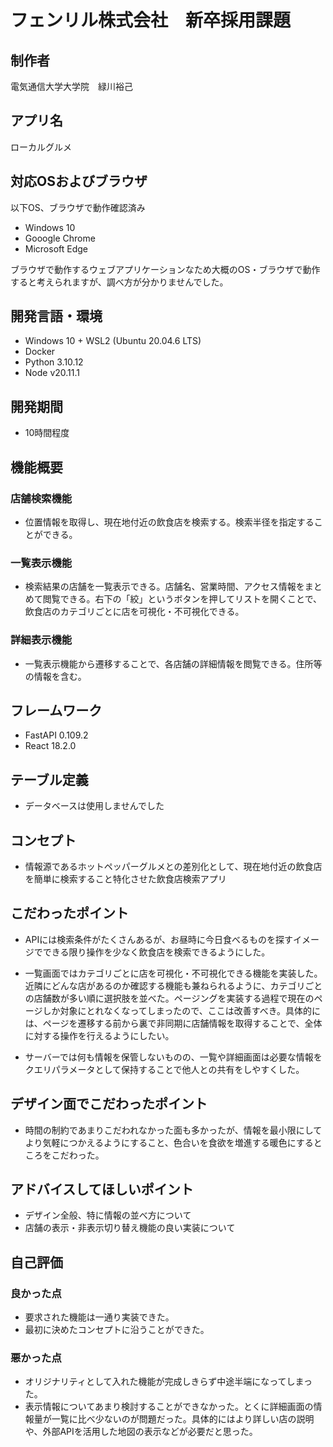 # フェンリル株式会社　新卒採用課題
## 制作者
電気通信大学大学院　緑川裕己

## アプリ名
ローカルグルメ

## 対応OSおよびブラウザ
以下OS、ブラウザで動作確認済み
* Windows 10
* Gooogle Chrome
* Microsoft Edge

ブラウザで動作するウェブアプリケーションなため大概のOS・ブラウザで動作すると考えられますが、調べ方が分かりませんでした。

## 開発言語・環境
* Windows 10 + WSL2 (Ubuntu 20.04.6 LTS)
* Docker
* Python 3.10.12
* Node v20.11.1

## 開発期間
* 10時間程度

## 機能概要
### 店舗検索機能
* 位置情報を取得し、現在地付近の飲食店を検索する。検索半径を指定することができる。

### 一覧表示機能
* 検索結果の店舗を一覧表示できる。店舗名、営業時間、アクセス情報をまとめて閲覧できる。右下の「絞」というボタンを押してリストを開くことで、飲食店のカテゴリごとに店を可視化・不可視化できる。

### 詳細表示機能
* 一覧表示機能から遷移することで、各店舗の詳細情報を閲覧できる。住所等の情報を含む。

## フレームワーク
* FastAPI 0.109.2
* React 18.2.0

## テーブル定義
* データベースは使用しませんでした

## コンセプト
* 情報源であるホットペッパーグルメとの差別化として、現在地付近の飲食店を簡単に検索すること特化させた飲食店検索アプリ

## こだわったポイント
* APIには検索条件がたくさんあるが、お昼時に今日食べるものを探すイメージでできる限り操作を少なく飲食店を検索できるようにした。

* 一覧画面ではカテゴリごとに店を可視化・不可視化できる機能を実装した。近隣にどんな店があるのか確認する機能も兼ねられるように、カテゴリごとの店舗数が多い順に選択肢を並べた。ページングを実装する過程で現在のページしか対象にとれなくなってしまったので、ここは改善すべき。具体的には、ページを遷移する前から裏で非同期に店舗情報を取得することで、全体に対する操作を行えるようにしたい。

* サーバーでは何も情報を保管しないものの、一覧や詳細画面は必要な情報をクエリパラメータとして保持することで他人との共有をしやすくした。

## デザイン面でこだわったポイント
* 時間の制約であまりこだわれなかった面も多かったが、情報を最小限にしてより気軽につかえるようにすること、色合いを食欲を増進する暖色にするところをこだわった。

## アドバイスしてほしいポイント
* デザイン全般、特に情報の並べ方について
* 店舗の表示・非表示切り替え機能の良い実装について

## 自己評価
### 良かった点
* 要求された機能は一通り実装できた。
* 最初に決めたコンセプトに沿うことができた。
### 悪かった点
* オリジナリティとして入れた機能が完成しきらず中途半端になってしまった。
* 表示情報についてあまり検討することができなかった。とくに詳細画面の情報量が一覧に比べ少ないのが問題だった。具体的にはより詳しい店の説明や、外部APIを活用した地図の表示などが必要だと思った。

